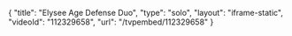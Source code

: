 {
    "title": "Elysee Age Defense Duo",
    "type": "solo",
    "layout": "iframe-static",
    "videoId": "112329658",
    "url": "\/tvpembed\/112329658"
}